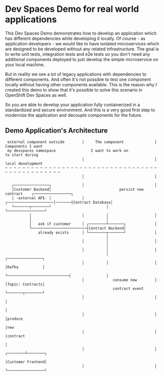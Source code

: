 # Dev Spaces Demo for real world applications

This Dev Spaces Demo demonstrates how to develop an application which has different dependencies while developing it locally. 
Of course - as application developers - we would like to have isolated microservices which are designed to be developed without any related infrastructure. 
The goal is to write unit tests, integration tests and e2e tests so you don't need any additional components deployed to just develop the simple microservice on your local machine. 

But in reality we see a lot of legacy applications with dependencies to different components. And often it's not possible to test one component locally without having other components available. This is the reason why I created this demo to show that it's possible to solve this scenario in OpenShift Dev Spaces as well. 

So you are able to develop your application fully containerized in a standardized and secure environment. 
And this is a very good first step to modernize the application and decouple components for the future. 

## Demo Application's Architecture

```
 external component outside        │     The component              │       Components I want  
 my devspaces namespace                I want to work on                    to start during    
                                   │                                │       local development  
─ ─ ─ ─ ─ ─ ─ ─ ─ ─ ─ ─ ─ ─ ─ ─ ─ ─ ─ ─ ─ ─ ─ ─ ─ ─ ─ ─ ─ ─ ─ ─ ─ ─ ─ ─ ─ ─ ─ ─ ─ ─ ─ ─ ─ ─ ─ ─
                                   │                                │                          
                                                                                               
   ┌────────────────┐              │                                │                          
   │Customer Backend│                               persist new contract    ┌─────────────────┐
   │ -external API- │              │          ┌─────────────────────│───────┤Contract Database│
   └───────┬────────┘                         │                             └─────────────────┘
           │                       │          │                     │                          
           │                                  │                                                
           │   ask if customer     │ ┌────────┴───────┐             │                          
           └─────────────────────────┤Contract Backend│                                        
               already exists      │ └────────┬───────┘             │                          
                                              │                                                
                                   │          │                     │                          
                                              │                                                
                                   │          │                     │                          
                                              │                            ┌────────────────┐  
                                   │          │                     │      │Kafka           │  
                                              └────────────────────────────┤                │  
                                   │             consume new        │      │Topic: Contracts│  
                                                 contract event            └───────┬────────┘  
                                   │                                │              │           
                                                                                   │           
                                   │                                │              │produce    
                                                                                   │new        
                                   │                                │              │contract   
                                                                                   │           
                                   │                                │     ┌────────┴────────┐  
                                                                          │Customer Frontend│  
                                   │                                │     └─────────────────┘  
```
